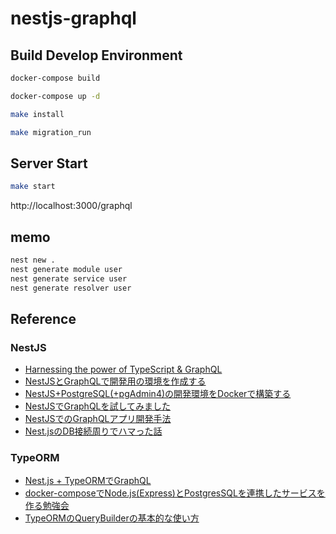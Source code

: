 # nestjs-graphql

## Build Develop Environment
```bash
docker-compose build

docker-compose up -d

make install

make migration_run
```

## Server Start
```bash
make start
```
http://localhost:3000/graphql

## memo
```bash
nest new .
nest generate module user
nest generate service user
nest generate resolver user
```

## Reference
### NestJS
- [Harnessing the power of TypeScript & GraphQL](https://docs.nestjs.com/graphql/quick-start)
- [NestJSとGraphQLで開発用の環境を作成する](https://qiita.com/Gma_Gama/items/e315af8248df689ebd42)
- [NestJS+PostgreSQL(+pgAdmin4)の開発環境をDockerで構築する](https://zenn.dev/kobayashiyabako/articles/3a6c575aafae67a41d25)
- [NestJSでGraphQLを試してみました](https://blog.asial.co.jp/1664)
- [NestJSでのGraphQLアプリ開発手法](https://tech.fusic.co.jp/posts/2019-09-29-nestjs-graphql/)
- [Nest.jsのDB接続周りでハマった話](https://qiita.com/shukawam/items/6c318d3e58cf19ad3f0c)

### TypeORM
- [Nest.js + TypeORMでGraphQL](https://zenn.dev/azukiazusa/articles/e84be9735d357e)
- [docker-composeでNode.js(Express)とPostgresSQLを連携したサービスを作る勉強会](https://qiita.com/tamoco/items/caffca436546a1a5fcc8)
- [TypeORMのQueryBuilderの基本的な使い方](https://qiita.com/taisuke-j/items/001dfaa8b61649601d73)